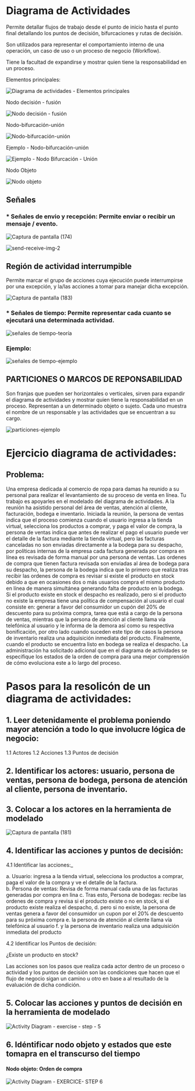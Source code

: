 # Diagrama de Actividades

Permite detallar flujos de trabajo desde el punto de inicio hasta el punto final detallando los puntos
de decisión, bifurcaciones y rutas de decisión.

Son utilizados para representar el comportamiento interno de una operación, un caso de uso o un 
proceso de negocio (Workflow).

Tiene la facultad de expandirse y mostrar quien tiene la responsabilidad en un proceso. 

Elementos principales:

![Diagrama de actividades - Elementos principales](https://github.com/luislopez-dev/UML/assets/48783255/49f74b26-9bbc-4b26-8aae-2eb641009029)

Nodo decisión - fusión

![Nodo decisión - fusión](https://github.com/luislopez-dev/UML/assets/48783255/9d9589bb-55f7-4201-ae20-612306153561)

Nodo-bifurcación-unión

![Nodo-bifurcación-unión](https://github.com/luislopez-dev/UML/assets/48783255/d63514fd-fecb-4444-8d7f-dccb1aa23937)

Ejemplo - Nodo-bifurcación-unión

![Ejemplo - Nodo Bifurcación - Unión](https://github.com/luislopez-dev/UML/assets/48783255/94d26688-d0ad-4510-9de4-5af1601d9c0c)

Nodo Objeto

![Nodo objeto](https://github.com/luislopez-dev/UML/assets/48783255/28fc0f8e-6d75-4c49-ac4f-28cd027bb32f)

## Señales

### * Señales de envio y recepción: Permite enviar o recibir un mensaje / evento.

![Captura de pantalla (174)](https://github.com/luislopez-dev/UML/assets/48783255/89ac8afa-a8a7-4f8a-ab83-207d1bf0f662)

![send-receive-img-2](https://github.com/luislopez-dev/UML/assets/48783255/61724283-18ec-4c4d-b04d-b198f513832f)

## Región de actividad interrumpible

Permite marcar el grupo de acciones cuya ejecución puede interrumpirse por una excepción, 
y la/las acciones a tomar para manejar dicha excepción. 

![Captura de pantalla (183)](https://github.com/luislopez-dev/UML/assets/48783255/431a8e50-2f36-4831-92f2-1a01edddbd4f)

### * Señales de tiempo: Permite representar cada cuanto se ejecutará una determinada actividad.

![señales de tiempo-teoría](https://github.com/luislopez-dev/UML/assets/48783255/320f543f-bc07-4012-8c14-023cba491288)

### Ejemplo:

![señales de tiempo-ejemplo](https://github.com/luislopez-dev/UML/assets/48783255/ec4ebb5c-d3bc-4d32-b37f-44431d862306)

## PARTICIONES O MARCOS DE REPONSABILIDAD

Son franjas que pueden ser horizontales o verticales, sirven para expandir el diagrama de actividades y mostrar quien tiene la 
responsabilidad en un proceso. Representan a un determinado objeto o sujeto. Cada uno muestra el nombre de un responsable 
y las actividades que se encuentran a su cargo.

﻿![particiones-ejemplo](https://github.com/luislopez-dev/UML/assets/48783255/4b7d02d0-9c07-43f7-99da-54312ce92ca0)

# Ejercicio diagrama de actividades:


## Problema:

Una empresa dedicada al comercio de ropa para damas ha reunido a su personal para realizar el levantamiento de su proceso de venta en línea. Tu trabajo es apoyarles en el modelado del diagrama de actividades. A la reunión ha asistido personal del área de ventas, atención al cliente, facturación, bodega e inventario.
Iniciada la reunión, la persona de ventas indica que el proceso comienza cuando el usuario ingresa a la tienda virtual, selecciona los productos a comprar, y paga el valor de compra, la persona de ventas indica que antes de realizar el pago el usuario puede ver el detalle de la factura mediante la tienda virtual, pero las facturas canceladas no son enviadas directamente a la bodega para su despacho, por políticas internas de la empresa cada factura generada por compra en línea es revisada de forma manual por una persona de ventas. Las ordenes de compra que tienen factura revisada son enviadas al área de bodega para su despacho, la persona de la bodega indica que lo primero que realiza tras recibir las ordenes de compra es revisar si existe el producto en stock debido a que en ocasiones dos o más usuarios compra el mismo producto en línea de manera simultánea generando falta de producto en la bodega. Si el producto existe en stock el despacho es realizado, pero si el producto no existe la empresa tiene una política de compensación al usuario el cual consiste en: generar a favor del consumidor un cupón del 20% de descuento para su próxima compra, tarea que está a cargo de la persona de ventas, mientras que la persona de atención al cliente llama vía telefónica al usuario y le informa de la demora así como su respectiva bonificación, por otro lado cuando suceden este tipo de casos la persona de inventario realiza una adquisición inmediata del producto. Finalmente, cuando el producto se encuentra listo en bodega se realiza el despacho.
La administración ha solicitado adicional que en el diagrama de actividades se especifique los estados de la orden de compra para una mejor comprensión de cómo evoluciona este a lo largo del proceso.


# Pasos para la resolicón de un diagrama de actividades:

## 1. Leer detenidamente el problema poniendo mayor atención a todo lo que involucre lógica de negocio:

1.1 Actores
1.2 Acciones
1.3 Puntos de decisión

## 2. Identificar los actores: usuario, persona de ventas, persona de bodega, persona de atención al cliente, persona de inventario. 

## 3. Colocar a los actores en la herramienta de modelado

![Captura de pantalla (181)](https://github.com/luislopez-dev/UML/assets/48783255/3fcd6411-f719-4233-8a56-9d2434d11fdc)

## 4. Identificar las acciones y puntos de decisión:

4.1 Identificar las acciones:_

a. Usuario: ingresa a la tienda virtual, selecciona los productos a comprar, paga el valor de la compra y ve el detalle de la factura.  
b. Persona de ventas: Revisa de forma manual cada una de las facturas generadas por compra en lina
c. Tras esto, Persona de bodegas: recibe las ordenes de compra y revisa si el producto existe o no en stock, si el producto existe realiza el despacho, 
d. pero si no existe, la persona de ventas genera a favor del consumidor un cupon por el 20% de descuento para su próxima compra 
e. la persona de atención al cliente llama vía telefónica al usuario
f. y la persona de inventario realiza una adquisición inmediata del producto 

4.2 Identificar los Puntos de decisión: 

¿Existe un producto en stock?

Las acciones son los pasos que realiza cada actor dentro de un proceso o actividad y los puntos de decisión son las condiciones
que hacen que el flujo de negocio sigan un camino u otro en base a al resultado de la evaluación de dicha condición. 

## 5. Colocar las acciones y puntos de decisión en la herramienta de modelado

![Activity Diagram - exercise - step - 5](https://github.com/luislopez-dev/UML/assets/48783255/c33b7d1d-0196-439b-a309-8184856f5c79)

## 6. Idéntificar nodo objeto y estados que este tomapra en el transcurso del tiempo

#### Nodo objeto: Orden de compra

![Activity Diagram - EXERCICE- STEP 6](https://github.com/luislopez-dev/UML/assets/48783255/320a0f22-f135-4433-ab97-ea41ba1a7dd8)


